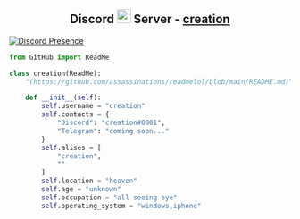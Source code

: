 <!-- TITLE -->
<h2 align="center">Discord <img src="https://s8.gifyu.com/images/979447220829032478.gif" height="25px"> Server -  <a href="https://discord.bmx">creation</a></h2>
<!-- BUTTONS -->
<!-- <p align="center">
    <img alt="" src=https://img.shields.io/github/stars/assassinations?style=for-the-badge&?affiliations=OWNER%2CCOLLABORATOR />
    <img alt="" src=https://komarev.com/ghpvc/?username=asssassinations&style=for-the-badge />
</p> -->

[![Discord Presence](https://lanyard.cnrad.dev/api/583783530664820793)](https://discord.com/users/583783530664820793)


```py
from GitHub import ReadMe

class creation(ReadMe):
    "(https://github.com/assassinations/readmelol/blob/main/README.md)"

    def __init__(self):
        self.username = "creation"
        self.contacts = {
            "Discord": "creation#0001",
            "Telegram": "coming soon..."
        }
        self.alises = [
            "creation",
            ""
        ]
        self.location = "heaven"
        self.age = "unknown"
        self.occupation = "all seeing eye"
        self.operating_system = "windows,iphone"
